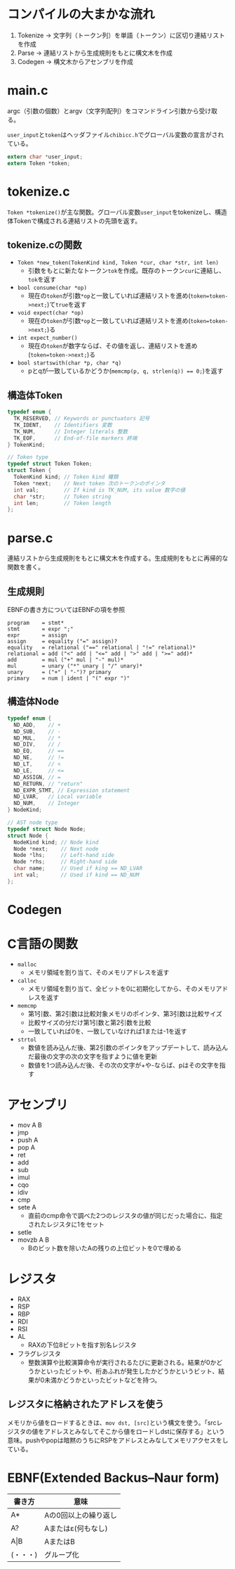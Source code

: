 # コンパイルの大まかな流れ
1. Tokenize → 文字列（トークン列）を単語（トークン）に区切り連結リストを作成
1. Parse → 連結リストから生成規則をもとに構文木を作成
1. Codegen → 構文木からアセンブリを作成


# main.c
argc（引数の個数）とargv（文字列配列）をコマンドライン引数から受け取る。

`user_input`と`token`はヘッダファイル`chibicc.h`でグローバル変数の宣言がされている。
```c
extern char *user_input;
extern Token *token;
```


# tokenize.c
`Token *tokenize()`が主な関数。グローバル変数`user_input`をtokenizeし、構造体Tokenで構成される連結リストの先頭を返す。


## tokenize.cの関数
- `Token *new_token(TokenKind kind, Token *cur, char *str, int len)`
  - 引数をもとに新たなトークン`tok`を作成。既存のトークン`cur`に連結し、`tok`を返す
- `bool consume(char *op)`
  - 現在の`token`が引数`*op`と一致していれば連結リストを進め(`token=token->next;`)て`true`を返す
- `void expect(char *op)`
  - 現在の`token`が引数`*op`と一致していれば連結リストを進め(`token=token->next;`)る
- `int expect_number()`
  - 現在の`token`が数字ならば、その値を返し、連結リストを進め(`token=token->next;`)る
- `bool startswith(char *p, char *q)`
  - pとqが一致しているかどうか(`memcmp(p, q, strlen(q)) == 0;`)を返す

## 構造体Token
```c
typedef enum {
  TK_RESERVED, // Keywords or punctuators 記号
  TK_IDENT,    // Identifiers 変数
  TK_NUM,      // Integer literals 整数
  TK_EOF,      // End-of-file markers 終端
} TokenKind;

// Token type
typedef struct Token Token;
struct Token {
  TokenKind kind; // Token kind 種類
  Token *next;    // Next token 次のトークンのポインタ
  int val;        // If kind is TK_NUM, its value 数字の値
  char *str;      // Token string 
  int len;        // Token length 
};
```

# parse.c
連結リストから生成規則をもとに構文木を作成する。生成規則をもとに再帰的な関数を書く。

## 生成規則
EBNFの書き方についてはEBNFの項を参照
```
program    = stmt*
stmt       = expr ";"
expr       = assign
assign     = equality ("=" assign)?
equality   = relational ("==" relational | "!=" relational)*
relational = add ("<" add | "<=" add | ">" add | ">=" add)*
add        = mul ("+" mul | "-" mul)*
mul        = unary ("*" unary | "/" unary)*
unary      = ("+" | "-")? primary
primary    = num | ident | "(" expr ")"
```



## 構造体Node
```c
typedef enum {
  ND_ADD,    // +
  ND_SUB,    // -
  ND_MUL,    // *
  ND_DIV,    // /
  ND_EQ,     // ==
  ND_NE,     // !=
  ND_LT,     // <
  ND_LE,     // <=
  ND_ASSIGN, // =
  ND_RETURN, // "return"
  ND_EXPR_STMT, // Expression statement
  ND_LVAR,   // Local variable
  ND_NUM,    // Integer
} NodeKind;

// AST node type
typedef struct Node Node;
struct Node {
  NodeKind kind; // Node kind
  Node *next;    // Next node
  Node *lhs;     // Left-hand side
  Node *rhs;     // Right-hand side
  char name;     // Used if king == ND_LVAR
  int val;       // Used if kind == ND_NUM
};
```

# Codegen

# C言語の関数
- `malloc`
  - メモリ領域を割り当て、そのメモリアドレスを返す
- `calloc`
  - メモリ領域を割り当て、全ビットを0に初期化してから、そのメモリアドレスを返す
- `memcmp`
  - 第1引数、第2引数は比較対象メモリのポインタ、第3引数は比較サイズ
  - 比較サイズの分だけ第1引数と第2引数を比較
  - 一致していれば0を、一致していなければ1または-1を返す
- `strtol`
  - 数値を読み込んだ後、第2引数のポインタをアップデートして、読み込んだ最後の文字の次の文字を指すように値を更新
  - 数値を1つ読み込んだ後、その次の文字が+や-ならば、pはその文字を指す

# アセンブリ
- mov A B
- jmp
- push A
- pop A
- ret
- add
- sub
- imul
- cqo
- idiv
- cmp
- sete A
  - 直前のcmp命令で調べた2つのレジスタの値が同じだった場合に、指定されたレジスタに1をセット
- setle
- movzb A B
  - Bのビット数を除いたAの残りの上位ビットを0で埋める


# レジスタ
- RAX
- RSP
- RBP
- RDI
- RSI
- AL
  - RAXの下位8ビットを指す別名レジスタ
- フラグレジスタ
  - 整数演算や比較演算命令が実行されるたびに更新される。結果が0かどうかといったビットや、桁あふれが発生したかどうかというビット、結果が0未満かどうかといったビットなどを持つ。

## レジスタに格納されたアドレスを使う
メモリから値をロードするときは、`mov dst, [src]`という構文を使う。「srcレジスタの値をアドレスとみなしてそこから値をロードしdstに保存する」という意味。pushやpopは暗黙のうちにRSPをアドレスとみなしてメモリアクセスをしている。

# EBNF(Extended Backus–Naur form)
|書き方  |意味|
|-----  |----|
|A*     |Aの0回以上の繰り返し|
|A?     |Aまたはε(何もなし)|
|A\|B   |AまたはB|
|(・・・)|グループ化|